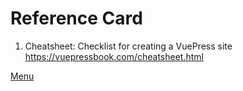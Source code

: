 # Reference Card


1. Cheatsheet: Checklist for creating a VuePress site
  <https://vuepressbook.com/cheatsheet.html>

[Menu](/menu/)
